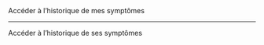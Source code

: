 <!---->Accéder à l’historique de mes symptômes

---

<!---->Accéder à l’historique de ses symptômes

